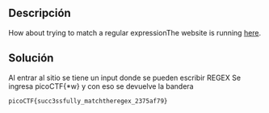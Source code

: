 ## Descripción
How about trying to match a regular expressionThe website is running [here](http://saturn.picoctf.net:59702/).

## Solución
Al entrar al sitio se tiene un input donde se pueden escribir REGEX
Se ingresa picoCTF{*w} y con eso se devuelve la bandera
```
picoCTF{succ3ssfully_matchtheregex_2375af79}
```
